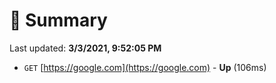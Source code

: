 # 📖 Summary
Last updated: **3/3/2021, 9:52:05 PM**

- `GET` [https://google.com](https://google.com) - **Up** (106ms)
